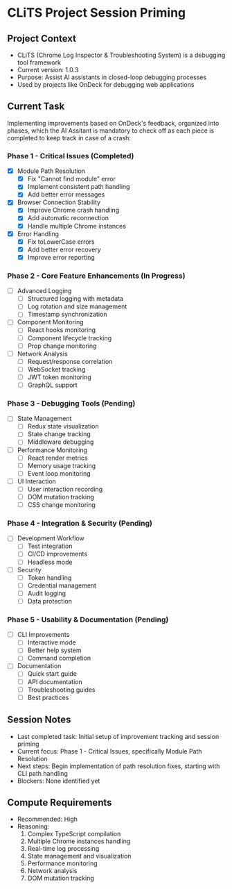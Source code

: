# CLiTS Project Session Priming

## Project Context
- CLiTS (Chrome Log Inspector & Troubleshooting System) is a debugging tool framework
- Current version: 1.0.3
- Purpose: Assist AI assistants in closed-loop debugging processes
- Used by projects like OnDeck for debugging web applications

## Current Task
Implementing improvements based on OnDeck's feedback, organized into phases, which the AI Assitant is mandatory to check off as each piece is completed to keep track in case of a crash:

### Phase 1 - Critical Issues (Completed)
- [x] Module Path Resolution
  - [x] Fix "Cannot find module" error
  - [x] Implement consistent path handling
  - [x] Add better error messages
- [x] Browser Connection Stability
  - [x] Improve Chrome crash handling
  - [x] Add automatic reconnection
  - [x] Handle multiple Chrome instances
- [x] Error Handling
  - [x] Fix toLowerCase errors
  - [x] Add better error recovery
  - [x] Improve error reporting

### Phase 2 - Core Feature Enhancements (In Progress)
- [ ] Advanced Logging
  - [ ] Structured logging with metadata
  - [ ] Log rotation and size management
  - [ ] Timestamp synchronization
- [ ] Component Monitoring
  - [ ] React hooks monitoring
  - [ ] Component lifecycle tracking
  - [ ] Prop change monitoring
- [ ] Network Analysis
  - [ ] Request/response correlation
  - [ ] WebSocket tracking
  - [ ] JWT token monitoring
  - [ ] GraphQL support

### Phase 3 - Debugging Tools (Pending)
- [ ] State Management
  - [ ] Redux state visualization
  - [ ] State change tracking
  - [ ] Middleware debugging
- [ ] Performance Monitoring
  - [ ] React render metrics
  - [ ] Memory usage tracking
  - [ ] Event loop monitoring
- [ ] UI Interaction
  - [ ] User interaction recording
  - [ ] DOM mutation tracking
  - [ ] CSS change monitoring

### Phase 4 - Integration & Security (Pending)
- [ ] Development Workflow
  - [ ] Test integration
  - [ ] CI/CD improvements
  - [ ] Headless mode
- [ ] Security
  - [ ] Token handling
  - [ ] Credential management
  - [ ] Audit logging
  - [ ] Data protection

### Phase 5 - Usability & Documentation (Pending)
- [ ] CLI Improvements
  - [ ] Interactive mode
  - [ ] Better help system
  - [ ] Command completion
- [ ] Documentation
  - [ ] Quick start guide
  - [ ] API documentation
  - [ ] Troubleshooting guides
  - [ ] Best practices

## Session Notes
- Last completed task: Initial setup of improvement tracking and session priming
- Current focus: Phase 1 - Critical Issues, specifically Module Path Resolution
- Next steps: Begin implementation of path resolution fixes, starting with CLI path handling
- Blockers: None identified yet

## Compute Requirements
- Recommended: High
- Reasoning: 
  1. Complex TypeScript compilation
  2. Multiple Chrome instances handling
  3. Real-time log processing
  4. State management and visualization
  5. Performance monitoring
  6. Network analysis
  7. DOM mutation tracking 